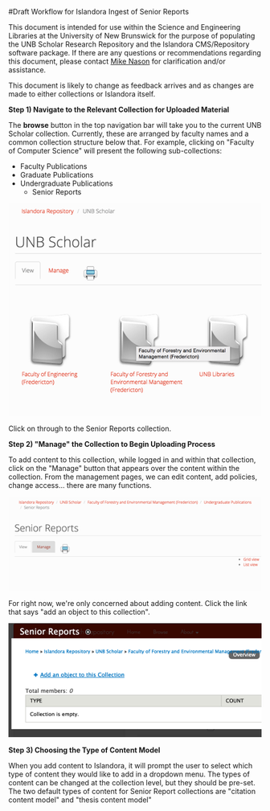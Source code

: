 #Draft Workflow for Islandora Ingest of Senior Reports

This document is intended for use within the Science and Engineering Libraries at the University of New Brunswick for the purpose of populating the UNB Scholar Research Repository and the Islandora CMS/Repository software package. If there are any questions or recommendations regarding this document, please contact [Mike Nason](mailto:michael.nason@gmail.com) for clarification and/or assistance. 

This document is likely to change as feedback arrives and as changes are made to either collections or Islandora itself. 

**Step 1) Navigate to the Relevant Collection for Uploaded Material**

The **browse** button in the top navigation bar will take you to the current UNB Scholar collection. Currently, these are arranged by faculty names and a common collection structure below that. For example, clicking on "Faculty of Computer Science" will present the following sub-collections:

- Faculty Publications
- Graduate Publications
- Undergraduate Publications
	- Senior Reports

![image1](https://raw.githubusercontent.com/unb-libraries/unbscholar-docs/master/images/seniorrep01.png)

Click on through to the Senior Reports collection. 

**Step 2) "Manage" the Collection to Begin Uploading Process**

To add content to this collection, while logged in and within that collection, click on the "Manage" button that appears over the content within the collection. From the management pages, we can edit content, add policies, change access... there are many functions. 

![image2](https://raw.githubusercontent.com/unb-libraries/unbscholar-docs/master/images/seniorrep02.png)

For right now, we're only concerned about adding content. Click the link that says "add an object to this collection". 

![image3](https://raw.githubusercontent.com/unb-libraries/unbscholar-docs/master/images/seniorrep03.png)

**Step 3) Choosing the Type of Content Model**

When you add content to Islandora, it will prompt the user to select which type of content they would like to add in a dropdown menu. The types of content can be changed at the collection level, but they should be pre-set. The two default types of content for Senior Report collections are "citation content model" and "thesis content model" 


